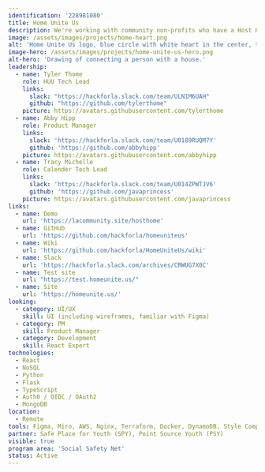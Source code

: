 ```yaml
---
identification: '228981080'
title: Home Unite Us
description: We're working with community non-profits who have a Host Home initiative to develop a workflow management tool to make the process scaleable (across all providers), reduce institutional bias, and effectively capture data. <br /><br />Host Home programs are centered around housing young people, 18 - 25 years old. Their approach focuses on low-cost, community-driven intervention by matching a willing host with a guest or group of guests, providing a stable housing environment for youths who are experiencing homelessness and seeking stable housing.
image: /assets/images/projects/home-heart.png
alt: 'Home Unite Us logo, blue circle with white heart in the center, two hands hugging the logo with "Home Unite Us" above the heart.'
image-hero: /assets/images/projects/home-unite-us-hero.png
alt-hero: 'Drawing of connecting a person with a house.'
leadership:
  - name: Tyler Thome
    role: HUU Tech Lead
    links:
      slack: "https://hackforla.slack.com/team/ULN1M6UAH"
      github: "https://github.com/tylerthome"
    picture: https://avatars.githubusercontent.com/tylerthome
  - name: Abby Hipp
    role: Product Manager
    links:
      slack: 'https://hackforla.slack.com/team/U0189RUQM7Y'
      github: 'https://github.com/abbyhipp'
    picture: https://avatars.githubusercontent.com/abbyhipp
  - name: Tracy Michelle
    role: Calender Tech Lead
    links:
      slack: 'https://hackforla.slack.com/team/U014ZPWTJV6'
      github: 'https://github.com/javaprincess'
    picture: https://avatars.githubusercontent.com/javaprincess
links:
  - name: Demo
    url: 'https://lacommunity.site/hosthome'
  - name: GitHub
    url: 'https://github.com/hackforla/homeuniteus'
  - name: Wiki
    url: 'https://github.com/hackforla/HomeUniteUs/wiki'
  - name: Slack
    url: 'https://hackforla.slack.com/archives/CRWUG7X0C'  
  - name: Test site
    url: "https://test.homeunite.us/"
  - name: Site
    url: 'https://homeunite.us/'
looking: 
  - category: UI/UX
    skill: UI (including wireframes, familiar with Figma)
  - category: PM
    skill: Product Manager
  - category: Development
    skill: React Expert
technologies:
  - React
  - NoSQL
  - Python
  - Flask
  - TypeScript
  - Auth0 / OIDC / OAuth2
  - MongoDB
location:
  - Remote
tools: Figma, Miro, AWS, Nginx, Terraform, Docker, DynamoDB, Style Components, Zoom, GitHub, Google Drive, Docs, Sheets, Slides
partner: Safe Place for Youth (SPY), Point Source Youth (PSY)
visible: true
program area: 'Social Safety Net'
status: Active
---
```

